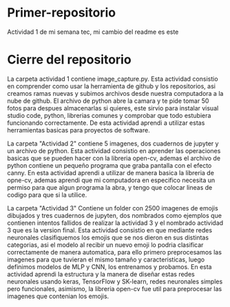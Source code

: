 # Primer-repositorio
Actividad 1 de mi semana tec, mi cambio del readme es este

# Cierre del repositorio
La carpeta actividad 1 contiene image_capture.py. Esta actividad consistio en comprender como usar la herramienta de github y los repositorios, asi creamos ramas nuevas y subimos archivos desde nuestra computadora a la nube de github. El archivo de python abre la camara y te pide tomar 50 fotos para despues almacenarlas si quieres, este sirvio para instalar visual studio code, python, librerias comunes y comprobar que todo estubiera funcionando correctamente. De esta actividad aprendi a utilizar estas herramientas basicas para proyectos de software.

La carpeta "Actividad 2" contiene 5 imagenes, dos cuadernos de jupyter y un archivo de python. Esta actividad consistio en aprender las operaciones basicas que se pueden hacer con la libreria open-cv, ademas el archivo de python contiene un pequeño programa que graba pantalla con el efecto canny. En esta actividad aprendi a utilizar de manera basica la libreria de opne-cv, ademas aprendi que mi computadora en especifico necesita un permiso para que algun programa la abra, y tengo que colocar lineas de codigo para que si la utilice.

La carpeta "Actividad 3" Contiene un folder con 2500 imagenes de emojis dibujados y tres cuadernos de jupyten, dos nombrados como ejemplos que contienen intentos fallidos de realizar la actividad 3 y el nombrado actividad 3 que es la version final. Esta actividad consistio en que mediante redes neuronales clasifiquemos los emojis que se nos dieron en sus distintas categorias, asi el modelo al recibir un nuevo emoji lo podria clasificar correctamente de manera automatica, para ello primero preprocesamos las imagenes para que tuvieran el mismo tamaño y caracteristicas, luego definimos modelos de MLP y CNN, los entrenamos y probamos. En esta actividad aprendi la estructura y la manera de diseñar estas redes neuronales usando keras, TensorFlow y SK-learn, redes neuronales simples pero funcionales, asimismo, la libreria open-cv fue util para preprocesar las imagenes que contenian los emojis.

